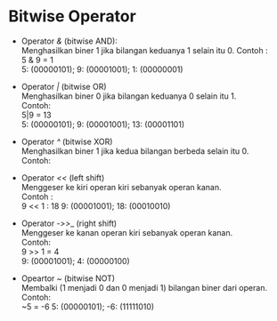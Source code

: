 # Bitwise Operator
- Operator _*&*_ (bitwise AND):  
    Menghasilkan biner 1 jika bilangan keduanya 1 selain itu 0. Contoh :  
    5  & 9 = 1  
    5: (00000101); 9: (00001001); 1: (00000001)   
- Operator _*|*_ (bitwise OR)   
    Menghasilkan biner 0 jika bilangan keduanya 0 selain itu 1.  
    Contoh:   
    5|9 = 13  
    5: (00000101); 9: (00001001); 13: (00001101)
- Operator _*^*_ (bitwise XOR)   
    Menghasilkan biner 1 jika kedua bilangan berbeda selain itu 0.  
    Contoh:  

- Operator _*<<*_ (left shift)   
    Menggeser ke kiri operan kiri sebanyak operan kanan.  
    Contoh :  
    9 << 1 : 18
    9: (00001001); 18: (00010010)
     
- Operator -*>>*_ (right shift)   
    Menggeser ke kanan operan kiri sebanyak operan kanan.  
    Contoh:  
    9 >> 1 = 4  
    9: (00001001); 4: (00000100)
- Opeartor _*~*_  (bitwise NOT)  
    Membalki (1 menjadi 0 dan 0 menjadi 1) bilangan biner dari operan.  
    Contoh:  
    ~5 = -6
    5: (00000101); -6: (11111010)
